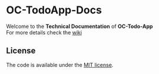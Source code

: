 # OC-TodoApp-Docs

Welcome to the **Technical Documentation** of **OC-Todo-App**  
For more details check the [wiki](https://github.com/aladin002dz/OC-TodoApp-Docs/wiki)

## License

The code is available under the [MIT license](LICENSE).